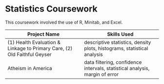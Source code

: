 # Statistics Coursework

This coursework involved the use of R, Minitab, and Excel.

| Project Name | Skills Used |
| --- | --- |
| (1) Health Evaluation & Linkage to Primary Care, (2) Old Faithful Geyser  | descriptive statistics, density plots, histograms, statistical analysis |
| Atheism in America | data filtering, confidence intervals, statistical analysis, margin of error |
